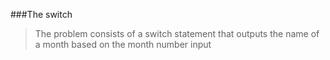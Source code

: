 ###The switch  
>The problem consists of a switch statement that outputs the name of a month based on the month number input